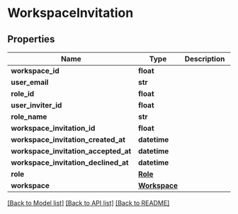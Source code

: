 # WorkspaceInvitation

## Properties
Name | Type | Description | Notes
------------ | ------------- | ------------- | -------------
**workspace_id** | **float** |  | 
**user_email** | **str** |  | 
**role_id** | **float** |  | 
**user_inviter_id** | **float** |  | 
**role_name** | **str** |  | [optional] 
**workspace_invitation_id** | **float** |  | 
**workspace_invitation_created_at** | **datetime** |  | 
**workspace_invitation_accepted_at** | **datetime** |  | [optional] 
**workspace_invitation_declined_at** | **datetime** |  | [optional] 
**role** | [**Role**](Role.md) |  | 
**workspace** | [**Workspace**](Workspace.md) |  | 

[[Back to Model list]](../README.md#documentation-for-models) [[Back to API list]](../README.md#documentation-for-api-endpoints) [[Back to README]](../README.md)

